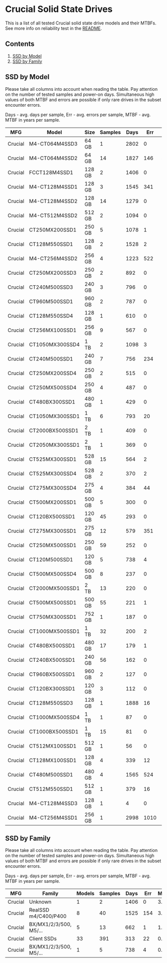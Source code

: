 Crucial Solid State Drives
==========================

This is a list of all tested Crucial solid state drive models and their MTBFs. See
more info on reliability test in the [README](https://github.com/bsdhw/SMART).

Contents
--------

1. [ SSD by Model  ](#ssd-by-model)
2. [ SSD by Family ](#ssd-by-family)

SSD by Model
------------

Please take all columns into account when reading the table. Pay attention on the
number of tested samples and power-on days. Simultaneous high values of both MTBF
and errors are possible if only rare drives in the subset encounter errors.

Days - avg. days per sample,
Err  - avg. errors per sample,
MTBF - avg. MTBF in years per sample.

| MFG       | Model              | Size   | Samples | Days  | Err   | MTBF |
|-----------|--------------------|--------|---------|-------|-------|------|
| Crucial   | M4-CT064M4SSD3     | 64 GB  | 1       | 2802  | 0     | 7.68   |
| Crucial   | M4-CT064M4SSD2     | 64 GB  | 14      | 1827  | 146   | 4.86   |
| Crucial   | FCCT128M4SSD1      | 128 GB | 2       | 1406  | 0     | 3.85   |
| Crucial   | M4-CT128M4SSD1     | 128 GB | 3       | 1545  | 341   | 3.57   |
| Crucial   | M4-CT128M4SSD2     | 128 GB | 14      | 1279  | 0     | 3.51   |
| Crucial   | M4-CT512M4SSD2     | 512 GB | 2       | 1094  | 0     | 3.00   |
| Crucial   | CT250MX200SSD1     | 250 GB | 5       | 1078  | 1     | 2.76   |
| Crucial   | CT128M550SSD1      | 128 GB | 2       | 1528  | 2     | 2.62   |
| Crucial   | M4-CT256M4SSD2     | 256 GB | 4       | 1223  | 522   | 2.58   |
| Crucial   | CT250MX200SSD3     | 250 GB | 2       | 892   | 0     | 2.45   |
| Crucial   | CT240M500SSD3      | 240 GB | 3       | 796   | 0     | 2.18   |
| Crucial   | CT960M500SSD1      | 960 GB | 2       | 787   | 0     | 2.16   |
| Crucial   | CT128M550SSD4      | 128 GB | 1       | 610   | 0     | 1.67   |
| Crucial   | CT256MX100SSD1     | 256 GB | 9       | 567   | 0     | 1.56   |
| Crucial   | CT1050MX300SSD4    | 1 TB   | 2       | 1098  | 3     | 1.51   |
| Crucial   | CT240M500SSD1      | 240 GB | 7       | 756   | 234   | 1.49   |
| Crucial   | CT250MX200SSD4     | 250 GB | 2       | 515   | 0     | 1.41   |
| Crucial   | CT250MX500SSD4     | 250 GB | 4       | 487   | 0     | 1.33   |
| Crucial   | CT480BX300SSD1     | 480 GB | 1       | 429   | 0     | 1.18   |
| Crucial   | CT1050MX300SSD1    | 1 TB   | 6       | 793   | 20    | 1.16   |
| Crucial   | CT2000BX500SSD1    | 2 TB   | 1       | 409   | 0     | 1.12   |
| Crucial   | CT2050MX300SSD1    | 2 TB   | 1       | 369   | 0     | 1.01   |
| Crucial   | CT525MX300SSD1     | 528 GB | 15      | 564   | 2     | 0.98   |
| Crucial   | CT525MX300SSD4     | 528 GB | 2       | 370   | 2     | 0.94   |
| Crucial   | CT275MX300SSD4     | 275 GB | 4       | 384   | 44    | 0.91   |
| Crucial   | CT500MX200SSD1     | 500 GB | 5       | 300   | 0     | 0.82   |
| Crucial   | CT120BX500SSD1     | 120 GB | 45      | 293   | 0     | 0.80   |
| Crucial   | CT275MX300SSD1     | 275 GB | 12      | 579   | 351   | 0.70   |
| Crucial   | CT250MX500SSD1     | 250 GB | 59      | 252   | 0     | 0.69   |
| Crucial   | CT120M500SSD1      | 120 GB | 5       | 738   | 4     | 0.66   |
| Crucial   | CT500MX500SSD4     | 500 GB | 8       | 237   | 0     | 0.65   |
| Crucial   | CT2000MX500SSD1    | 2 TB   | 13      | 220   | 0     | 0.60   |
| Crucial   | CT500MX500SSD1     | 500 GB | 55      | 221   | 1     | 0.59   |
| Crucial   | CT750MX300SSD1     | 752 GB | 1       | 187   | 0     | 0.51   |
| Crucial   | CT1000MX500SSD1    | 1 TB   | 32      | 200   | 2     | 0.51   |
| Crucial   | CT480BX500SSD1     | 480 GB | 17      | 179   | 1     | 0.47   |
| Crucial   | CT240BX500SSD1     | 240 GB | 56      | 162   | 0     | 0.45   |
| Crucial   | CT960BX500SSD1     | 960 GB | 2       | 127   | 0     | 0.35   |
| Crucial   | CT120BX300SSD1     | 120 GB | 3       | 112   | 0     | 0.31   |
| Crucial   | CT128M550SSD3      | 128 GB | 1       | 1888  | 16    | 0.30   |
| Crucial   | CT1000MX500SSD4    | 1 TB   | 1       | 87    | 0     | 0.24   |
| Crucial   | CT1000BX500SSD1    | 1 TB   | 15      | 81    | 0     | 0.22   |
| Crucial   | CT512MX100SSD1     | 512 GB | 1       | 56    | 0     | 0.16   |
| Crucial   | CT128MX100SSD1     | 128 GB | 4       | 339   | 12    | 0.14   |
| Crucial   | CT480M500SSD1      | 480 GB | 4       | 1565  | 524   | 0.08   |
| Crucial   | CT512M550SSD1      | 512 GB | 1       | 379   | 16    | 0.06   |
| Crucial   | M4-CT128M4SSD3     | 128 GB | 1       | 4     | 0     | 0.01   |
| Crucial   | M4-CT256M4SSD1     | 256 GB | 1       | 2998  | 1010  | 0.01   |

SSD by Family
-------------

Please take all columns into account when reading the table. Pay attention on the
number of tested samples and power-on days. Simultaneous high values of both MTBF
and errors are possible if only rare drives in the subset encounter errors.

Days - avg. days per sample,
Err  - avg. errors per sample,
MTBF - avg. MTBF in years per sample.

| MFG       | Family                 | Models | Samples | Days  | Err   | MTBF |
|-----------|------------------------|--------|---------|-------|-------|------|
| Crucial   | Unknown                | 1      | 2       | 1406  | 0     | 3.85   |
| Crucial   | RealSSD m4/C400/P400   | 8      | 40      | 1525  | 154   | 3.80   |
| Crucial   | BX/MX1/2/3/500, M5/... | 5      | 13      | 662   | 1     | 1.51   |
| Crucial   | Client SSDs            | 33     | 391     | 313   | 22    | 0.70   |
| Crucial   | BX/MX1/2/3/500, M5/... | 1      | 5       | 738   | 4     | 0.66   |
